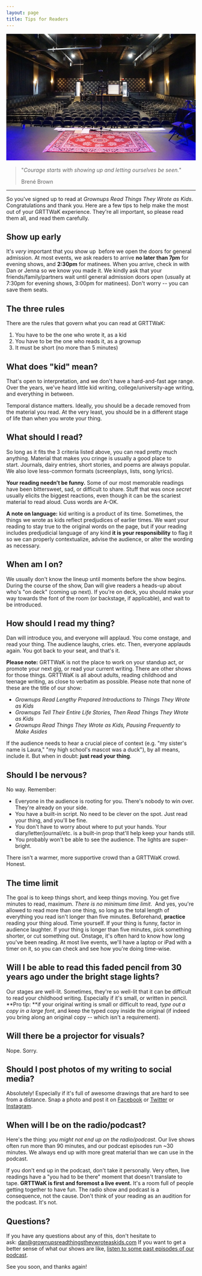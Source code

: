 ```yaml
---
layout: page
title: Tips for Readers
---
```


![GRTTWaK](/images/park-theatre-stage.jpg)

> "_Courage starts with showing up and letting ourselves be seen._"
>
> Brené Brown

<hr>

So you've signed up to read at _Grownups Read Things They Wrote as Kids_. Congratulations and thank you. Here are a few tips to help make the most out of your GRTTWaK experience. They're all important, so please read them all, and read them carefully.

## Show up early

It's _very_ important that you show up  before we open the doors for general admission. At most events, we ask readers to arrive **no later than 7pm** for evening shows, and **2:30pm** for matinees. When you arrive, check in with Dan or Jenna so we know you made it. We kindly ask that your friends/family/partners wait until general admission doors open (usually at 7:30pm for evening shows, 3:00pm for matinees). Don't worry -- you can save them seats.

## The three rules

There are the rules that govern what you can read at GRTTWaK:

1.  You have to be the one who wrote it, as a kid
2.  You have to be the one who reads it, as a grownup
3.  It must be short (no more than 5 minutes)

## What does "kid" mean?

That's open to interpretation, and we don't have a hard-and-fast age range. Over the years, we've heard little kid writing, college/university-age writing, and everything in between.

Temporal distance matters. Ideally, you should be a decade removed from the material you read. At the very least, you should be in a different stage of life than when you wrote your thing.

## What should I read?

So long as it fits the 3 criteria listed above, you can read pretty much anything. Material that makes you cringe is usually a good place to start. Journals, dairy entries, short stories, and poems are always popular. We also love less-common formats (screenplays, lists, song lyrics).

**Your reading needn’t be funny.** Some of our most memorable readings have been bittersweet, sad, or difficult to share. Stuff that was once _secret_ usually elicits the biggest reactions, even though it can be the scariest material to read aloud. Cuss words are A-OK.

**A note on language:** kid writing is a product of its time. Sometimes, the things we wrote as kids reflect predjudices of earlier times. We want your reading to stay true to the original words on the page, but if your reading includes predjudicial language of any kind **it is your responsibility** to flag it so we can properly contextualize, advise the audience, or alter the wording as necessary.

## When am I on?

We usually don't know the lineup until moments before the show begins. During the course of the show, Dan will give readers a heads-up about who's "on deck" (coming up next). If you're on deck, you should make your way towards the font of the room (or backstage, if applicable), and wait to be introduced.

## How should I read my thing?

Dan will introduce you, and everyone will applaud. You come onstage, and read your thing. The audience laughs, cries. etc. Then, everyone applauds again. You got back to your seat, and that's it.

**Please note:** GRTTWaK is not the place to work on your standup act, or promote your next gig, or read your current writing. There are other shows for those things. GRTTWaK is all about adults, reading childhood and teenage writing, as close to verbatim as possible. Please note that none of these are the title of our show:

*   _Grownups Read Lengthy Prepared Introductions to Things They Wrote as Kids_
*   _Grownups Tell Their Entire Life Stories, Then Read Things They Wrote as Kids_
*   _Grownups Read Things They Wrote as Kids, Pausing Frequently to Make Asides_

If the audience needs to hear a crucial piece of context (e.g. "my sister's name is Laura," "my high school's mascot was a duck"), by all means, include it. But when in doubt: **just read your thing**.

## Should I be nervous?

No way. Remember:

*   Everyone in the audience is rooting for you. There's nobody to win over. They're already on your side.
*   You have a built-in script. No need to be clever on the spot. Just read your thing, and you'll be fine.
*   You don't have to worry about where to put your hands. Your diary/letter/journal/etc. is a built-in prop that'll help keep your hands still.
*   You probably won't be able to see the audience. The lights are super-bright.

There isn't a warmer, more supportive crowd than a GRTTWaK crowd. Honest.

## The time limit

The goal is to keep things short, and keep things moving. You get five minutes to read, maximum. _There is no minimum time limit_.  And yes, you're allowed to read more than one thing, so long as the total length of everything you read isn't longer than five minutes. Beforehand, **practice** reading your thing aloud. Time yourself. If your thing is funny, factor in audience laughter. If your thing is longer than five minutes, pick something shorter, or cut something out. Onstage, it's often hard to know how long you've been reading. At most live events, we'll have a laptop or iPad with a timer on it, so you can check and see how you're doing time-wise.

## Will I be able to read this faded pencil from 30 years ago under the bright stage lights?

Our stages are well-lit. Sometimes, they're so well-lit that it can be difficult to read your childhood writing. Especially if it's small, or written in pencil. **Pro tip: **if your original writing is small or difficult to read, _type out a copy in a large font_, and keep the typed copy inside the original (if indeed you bring along an original copy -- which isn't a requirement).

## Will there be a projector for visuals?

Nope. Sorry.

## Should I post photos of my writing to social media?

Absolutely! Especially if it's full of awesome drawings that are hard to see from a distance. Snap a photo and post it on [Facebook](https://www.facebook.com/grownupsreadthingstheywroteaskids?fref=nf) or [Twitter](https://twitter.com/grttwak) or [Instagram](http://instagram.com/grttwak/).

## When will I be on the radio/podcast?

Here's the thing: _you might not end up on the radio/podcast_. Our live shows often run more than 90 minutes, and our podcast episodes run ~30 minutes. We always end up with more great material than we can use in the podcast.

If you don't end up in the podcast, don't take it personally. Very often, live readings have a "you had to be there" moment that doesn't translate to tape. **GRTTWaK is first and foremost a live event.** It's a room full of people getting together to have fun. The radio show and podcast is a consequence, not the cause. Don't think of your reading as an audition for the podcast. It's not.

## Questions?

If you have any questions about any of this, don't hesitate to ask: [dan@grownupsreadthingstheywroteaskids.com](mailto:dan@grownupsreadthingstheywroteaskids.com) If you want to get a better sense of what our shows are like, [listen to some past episodes of our podcast](http://www.grownupsreadthingstheywroteaskids.com/category/podcast/).

See you soon, and thanks again! 